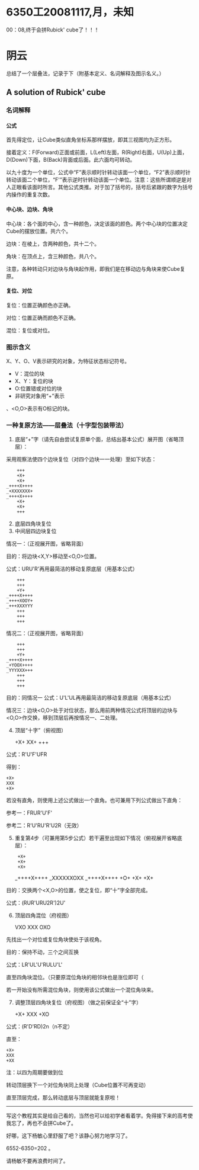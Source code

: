 # 6350工20081117,月，未知

00：08,终于会拼Rubick' cube了！！！

# 阴云

总结了一个层叠法，记录于下（附基本定义、名词解释及图示名义。）

## A solution of Rubick' cube

### 名词解释

#### 公式

首先得定位，让Cube类似直角坐标系那样摆放，即其三视图均为正方形。

接着定义：F(Forward)正面或前面，L(Left)左面，R(Right)右面，U(Up)上面，D(Down)下面，B(Back)背面或后面。此六面均可转动。

以九十度为一个单位，公式中“F”表示顺时针转动该面一个单位，“F2”表示顺时针转动该面二个单位，“F'”表示逆时针转动该面一个单位。注意：这些所谓顺逆是对人正眼看该面时所言。其他公式类推。对于加了括号的，括号后紧跟的数字为括号内操作的重复次数。

#### 中心块、边块、角块

中心块：各个面的中心，含一种颜色，决定该面的颜色。两个中心块的位置决定Cube的摆放位置。共六个。

边块：在棱上，含两种颜色，共十二个。

角块：在顶点上，含三种颜色，共八个。

注意，各种转动只对边块与角块起作用，即我们是在移动边与角块来使Cube复原。

#### 复位、对位

复位：位置正确颜色亦正确。

对位：位置正确而颜色不正确。

混位：复位或对位。

### 图示含义

X、Y、O、V表示研究的对象，为特征状态标记符号。

- V：混位的块
- X、Y：复位的块
- O:位置错或对位的块
- 非研究对象用“+”表示

<O>、<O,O>表示有O标记的块。

### 一种复原方法——层叠法（十字型包装带法）

1. 底层“+”字（请先自由尝试复原单个面，总结出基本公式）展开图（省略顶层）：

采用观察法使四个边块复位（对四个边块一一处理）至如下状态：

        +++
        +X+
        +X+
    _++++X++++
    _+XXXXXXX+
    _++++X++++
        +X+
        +X+
        +++

2. 底层四角块复位
3. 中间层四边块复位

情况一：（正视展开图，省略背面）

目的：将边块<X,Y>移动至<O,O>位置。

公式：URU'R'再用最简洁的移动复原底层（用基本公式）

        +++
        +++
        +Y+
    _++++X++++
    _++++XOOY+
    _+++XXXYYY
        +++
        +++
        +++

情况二：（正视展开图，省略背面）

        +++
        +++
        +Y+
    _++++X++++
    _+YOOX++++
    _YYYXXX+++
        +++
        +++
        +++

目的：同情况一
公式：U'L'UL再用最简洁的移动复原底层（用基本公式）

情况三：边块<O,O>处于对位状态，那么用前两种情况公式将顶层的边块与<O,O>作交换，移到顶层后再按情况一、二处理。

4. 顶层“十字”（俯视图）

    +X+
    XX+
    +++

公式：R'U'F'UFR

得到：

    +X+
    XXX
    +X+
    
若没有直角，则使用上述公式做出一个直角。也可兼用下列公式做出下直角：

参考一：FRUR'U'F'

参考二：R'U'RU'R'U2R（无效）

5. 重复第4步（可兼用第5步公式）若干遍至出现如下情况（俯视展开省略底层）：

        +X+
        +X+
        +X+
    _++++X++++
    _XXXXXXOXX
    _++++X++++
        +O+
        +X+
        +X+

目的：交换两个<X,O>的位置，使之复位，即“十”字全部完成。

公式：(RUR'URU2R')2U'

6. 顶层四角混位（府视图）

    VXO
    XXX
    OXO

先找出一个对位或复位角块使处于该视角。

目的：保持<V>不动，三个<O>之间互换

公式：LR'UL'U'RULU'L'

直至四角块混位。（只要原混位角块的相邻块也是涨位即可（

若一开始没有所需混位角块，则使用该公式做出一个混位角块来。

7. 调整顶层四角块复位（府视图）（做之前保证全“十”字）

    +X+
    XXX
    +XO

公式：(R'D'RD)2n（n不定）

直至：

    +X+
    XXX
    +XX

注：以四为周期要做到位

转动顶层换下一个对位角块同上处理（Cube位置不可再变动）

直至顶层完成，那么转动底层与顶层就能复原啦！

----

写这个教程其实是给自己看的，当然也可以给初学者看着学。免得接下来的高考使我忘了，再也不会拼Cube了。

好哪，这下杨敏心里舒服了吧？该静心努力地学习了。

6552-6350=202 。

请杨敏不要再浪费时间了。
